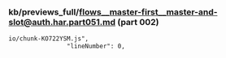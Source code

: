 ### kb/previews_full/flows__master-first__master-and-slot@auth.har.part051.md (part 002)

```md
io/chunk-KO722YSM.js",
                "lineNumber": 0,
            
```

```
